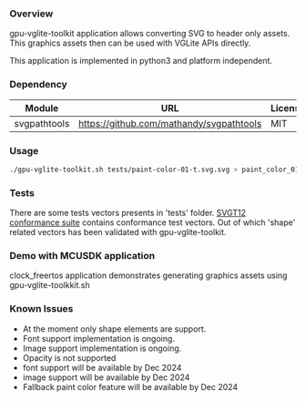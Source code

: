### Overview

gpu-vglite-toolkit application allows converting SVG to header only assets.
This graphics assets then can be used with VGLite APIs directly.

This application is implemented in python3 and platform independent.

### Dependency

| Module | URL | License |
| --- | --- | --- |
| svgpathtools | https://github.com/mathandy/svgpathtools | MIT |

### Usage

```bash
./gpu-vglite-toolkit.sh tests/paint-color-01-t.svg.svg > paint_color_01_t.h
```

### Tests

There are some tests vectors presents in 'tests' folder.
[SVGT12 conformance suite](https://www.w3.org/Graphics/SVG/Test/20080912/W3C_SVG_12_TinyTestSuite.tar.gz) contains conformance test vectors. Out of which 'shape' related vectors has been validated with gpu-vglite-toolkit.


### Demo with MCUSDK application

clock_freertos application demonstrates generating graphics assets using gpu-vglite-toolkkit.sh

### Known Issues

* At the moment only shape elements are support.
* Font support implementation is ongoing.
* Image support implementation is ongoing.
* Opacity is not supported
* font support will be available by Dec 2024
* image support will be available by Dec 2024
* Fallback paint color feature will be available by Dec 2024